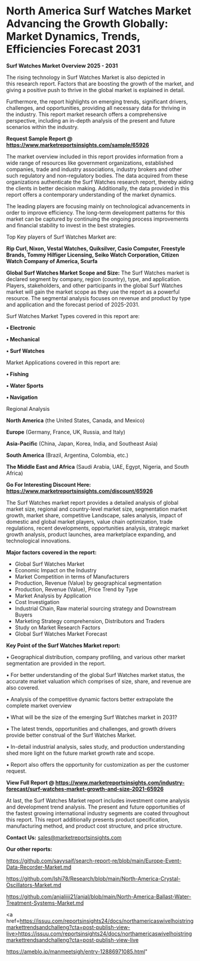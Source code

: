 # North America Surf Watches Market Advancing the Growth Globally: Market Dynamics, Trends, Efficiencies Forecast 2031

<Strong> Surf Watches Market Overview 2025 - 2031</strong>

The rising technology in Surf Watches Market is also depicted in this research report. Factors that are boosting the growth of the market, and giving a positive push to thrive in the global market is explained in detail.

Furthermore, the report highlights on emerging trends, significant drivers, challenges, and opportunities, providing all necessary data for thriving in the industry. This report market research offers a comprehensive perspective, including an in-depth analysis of the present and future scenarios within the industry.

<strong>Request Sample Report @ <a href=https://www.marketreportsinsights.com/sample/65926>https://www.marketreportsinsights.com/sample/65926</a></strong>

The market overview included in this report provides information from a wide range of resources like government organizations, established companies, trade and industry associations, industry brokers and other such regulatory and non-regulatory bodies. The data acquired from these organizations authenticate the Surf Watches research report, thereby aiding the clients in better decision making. Additionally, the data provided in this report offers a contemporary understanding of the market dynamics.

The leading players are focusing mainly on technological advancements in order to improve efficiency. The long-term development patterns for this market can be captured by continuing the ongoing process improvements and financial stability to invest in the best strategies.

Top Key players of Surf Watches Market are:

<strong>Rip Curl, Nixon, Vestal Watches, Quiksilver, Casio Computer, Freestyle Brands, Tommy Hilfiger Licensing, Seiko Watch Corporation, Citizen Watch Company of America, Scurfa</strong>

<strong><b>Global Surf Watches Market Scope and Size:</b></strong>
The Surf Watches market is declared segment by company, region (country), type, and application. Players, stakeholders, and other participants in the global Surf Watches market will gain the market scope as they use the report as a powerful resource. The segmental analysis focuses on revenue and product by type and application and the forecast period of 2025-2031.

Surf Watches Market Types covered in this report are:

<strong>• Electronic

• Mechanical

• Surf Watches</strong>

Market Applications covered in this report are:

<strong>• Fishing

• Water Sports

• Navigation</strong> 

Regional Analysis

<strong>North America</strong> (the United States, Canada, and Mexico)

<strong>Europe</strong> (Germany, France, UK, Russia, and Italy)

<strong>Asia-Pacific</strong> (China, Japan, Korea, India, and Southeast Asia)

<strong>South America</strong> (Brazil, Argentina, Colombia, etc.)

<strong>The Middle East and Africa</strong> (Saudi Arabia, UAE, Egypt, Nigeria, and South Africa)

<strong>Go For Interesting Discount Here: <a href=https://www.marketreportsinsights.com/discount/65926>https://www.marketreportsinsights.com/discount/65926</a></strong>

The Surf Watches market report provides a detailed analysis of global market size, regional and country-level market size, segmentation market growth, market share, competitive Landscape, sales analysis, impact of domestic and global market players, value chain optimization, trade regulations, recent developments, opportunities analysis, strategic market growth analysis, product launches, area marketplace expanding, and technological innovations.

<strong><b>Major factors covered in the report:</b></strong>
<ul>
  <li>Global Surf Watches Market </li>
  <li>Economic Impact on the Industry</li>
  <li>Market Competition in terms of Manufacturers</li>
  <li>Production, Revenue (Value) by geographical segmentation</li>
  <li>Production, Revenue (Value), Price Trend by Type</li>
  <li>Market Analysis by Application</li>
  <li>Cost Investigation</li>
  <li>Industrial Chain, Raw material sourcing strategy and Downstream Buyers</li>
  <li>Marketing Strategy comprehension, Distributors and Traders</li>
  <li>Study on Market Research Factors</li>
  <li>Global Surf Watches Market Forecast</li>
</ul>

<strong><b>Key Point of the Surf Watches Market report:</b></strong>

• Geographical distribution, company profiling, and various other market segmentation are provided in the report.

• For better understanding of the global Surf Watches market status, the accurate market valuation which comprises of size, share, and revenue are also covered.

• Analysis of the competitive dynamic factors better extrapolate the complete market overview

• What will be the size of the emerging Surf Watches market in 2031?

• The latest trends, opportunities and challenges, and growth drivers provide better construal of the Surf Watches Market.

• In-detail industrial analysis, sales study, and production understanding shed more light on the future market growth rate and scope.

• Report also offers the opportunity for customization as per the customer request.

<strong><b>View Full Report @ <a href=https://www.marketreportsinsights.com/industry-forecast/surf-watches-market-growth-and-size-2021-65926>https://www.marketreportsinsights.com/industry-forecast/surf-watches-market-growth-and-size-2021-65926</a></b></strong>


At last, the Surf Watches Market report includes investment come analysis and development trend analysis. The present and future opportunities of the fastest growing international industry segments are coated throughout this report. This report additionally presents product specification, manufacturing method, and product cost structure, and price structure.

<strong>Contact Us:</strong>
sales@marketreportsinsights.com

<strong>Our other reports:</strong>

<a href=https://github.com/sayysaif/search-report-re/blob/main/Europe-Event-Data-Recorder-Market.md>https://github.com/sayysaif/search-report-re/blob/main/Europe-Event-Data-Recorder-Market.md</a>

<a href=https://github.com/Ishi78/Research/blob/main/North-America-Crystal-Oscillators-Market.md>https://github.com/Ishi78/Research/blob/main/North-America-Crystal-Oscillators-Market.md</a>

<a href=https://github.com/anjaliiii21/anjal/blob/main/North-America-Ballast-Water-Treatment-Systems-Market.md>https://github.com/anjaliiii21/anjal/blob/main/North-America-Ballast-Water-Treatment-Systems-Market.md</a>

<a href=https://issuu.com/reportsinsights24/docs/northamericaswivelhoistringmarkettrendsandchalleng?cta=post-publish-view-live>https://issuu.com/reportsinsights24/docs/northamericaswivelhoistringmarkettrendsandchalleng?cta=post-publish-view-live</a>

<a href=https://ameblo.jp/manmeetsigh/entry-12886971085.html>https://ameblo.jp/manmeetsigh/entry-12886971085.html</a>"
